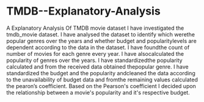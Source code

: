 # TMDB--Explanatory-Analysis
A Explanatory Analysis Of TMDB movie dataset
I​ ​have​ ​investigated​ ​the​ ​tmdb_movie dataset. 
 I​ ​have​ ​analysed​ ​the​ ​dataset​ ​to​ ​identify​ ​which​ ​were​ ​the​ ​popular​ ​genres​ ​over​ ​the​ ​years​ ​and whether​ ​budget​ ​and​ ​popularity​ ​levels​ ​are​ ​dependent​ ​according​ ​to​ ​the​ ​data​ ​in​ ​the​ ​dataset. 
 I​ ​have​ ​found​ ​the​ ​count​ ​of​ ​number​ ​of​ ​movies​ ​for​ ​each​ ​genre​ ​every​ ​year. I​ ​have​ ​also​ ​calculated​ ​the​ ​popularity​ ​of​ ​genres​ ​over​ ​the​ ​years. I​ ​have​ ​standardized​ ​the​ ​popularity​ ​calculated​ ​and​ ​from​ ​the​ ​received​ ​data​ ​obtained​ ​the​ ​popular genre. I​ ​have​ ​standardized​ ​the​ ​budget​ ​and​ ​the​ ​popularity​ ​and​ ​cleaned​ ​the​ ​data​ ​according​ ​to​ ​the unavailability​ ​of​ ​budget​ data ​and​ ​from​ ​the​ ​remaining​ ​values​ ​calculated​ ​the​ ​pearon’s​ ​coefficient. 
 Based on the Pearson's coefficient I decided upon the relationship between a movie's popularity and it's respective budget.
 

